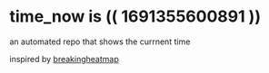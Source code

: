 # time_now is (( 1691355600891 ))

an automated repo that shows the currnent time

inspired by [breakingheatmap](https://github.com/breakingheatmap/breakingheatmap)